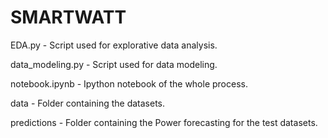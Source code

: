 # SMARTWATT

EDA.py - Script used for explorative data analysis.

data_modeling.py - Script used for data modeling.

notebook.ipynb - Ipython notebook of the whole process.

data - Folder containing the datasets.

predictions - Folder containing the Power forecasting for the test datasets.
